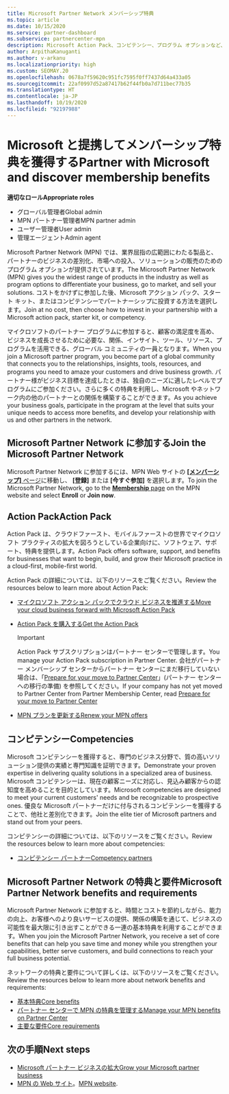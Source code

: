 ```yaml
---
title: Microsoft Partner Network メンバーシップ特典
ms.topic: article
ms.date: 10/15/2020
ms.service: partner-dashboard
ms.subservice: partnercenter-mpn
description: Microsoft Action Pack、コンピテンシー、プログラム オプションなど、市場への投入やソリューションの販売のための Microsoft Partner Network (MPN) の特典について説明します。
author: ArpithaKanuganti
ms.author: v-arkanu
ms.localizationpriority: high
ms.custom: SEOMAY.20
ms.openlocfilehash: 0678a7f59620c951fc7595f0ff7437d64a433a05
ms.sourcegitcommit: 22af0997d52a87417b62f44fb0a7d711bec77b35
ms.translationtype: HT
ms.contentlocale: ja-JP
ms.lasthandoff: 10/19/2020
ms.locfileid: "92197988"
---
```

# <a name="partner-with-microsoft-and-discover-membership-benefits"></a><span data-ttu-id="758a8-103">Microsoft と提携してメンバーシップ特典を獲得する</span><span class="sxs-lookup"><span data-stu-id="758a8-103">Partner with Microsoft and discover membership benefits</span></span>

<span data-ttu-id="758a8-104">**適切なロール**</span><span class="sxs-lookup"><span data-stu-id="758a8-104">**Appropriate roles**</span></span>

- <span data-ttu-id="758a8-105">グローバル管理者</span><span class="sxs-lookup"><span data-stu-id="758a8-105">Global admin</span></span>
- <span data-ttu-id="758a8-106">MPN パートナー管理者</span><span class="sxs-lookup"><span data-stu-id="758a8-106">MPN partner admin</span></span>
- <span data-ttu-id="758a8-107">ユーザー管理者</span><span class="sxs-lookup"><span data-stu-id="758a8-107">User admin</span></span>
- <span data-ttu-id="758a8-108">管理エージェント</span><span class="sxs-lookup"><span data-stu-id="758a8-108">Admin agent</span></span>

<span data-ttu-id="758a8-109">Microsoft Partner Network (MPN) では、業界屈指の広範囲にわたる製品と、パートナーのビジネスの差別化、市場への投入、ソリューションの販売のためのプログラム オプションが提供されています。</span><span class="sxs-lookup"><span data-stu-id="758a8-109">The Microsoft Partner Network (MPN) gives you the widest range of products in the industry as well as program options to differentiate your business, go to market, and sell your solutions.</span></span> <span data-ttu-id="758a8-110">コストをかけずに参加した後、Microsoft アクション パック、スタート キット、またはコンピテンシーでパートナーシップに投資する方法を選択します。</span><span class="sxs-lookup"><span data-stu-id="758a8-110">Join at no cost, then choose how to invest in your partnership with a Microsoft action pack, starter kit, or competency.</span></span>

<span data-ttu-id="758a8-111">マイクロソフトのパートナー プログラムに参加すると、顧客の満足度を高め、ビジネスを成長させるために必要な、関係、インサイト、ツール、リソース、プログラムを活用できる、グローバル コミュニティの一員となります。</span><span class="sxs-lookup"><span data-stu-id="758a8-111">When you join a Microsoft partner program, you become part of a global community that connects you to the relationships, insights, tools, resources, and programs you need to amaze your customers and drive business growth.</span></span> <span data-ttu-id="758a8-112">パートナー様がビジネス目標を達成したときは、独自のニーズに適したレベルでプログラムにご参加ください。さらに多くの特典を利用し、Microsoft やネットワーク内の他のパートナーとの関係を構築することができます。</span><span class="sxs-lookup"><span data-stu-id="758a8-112">As you achieve your business goals, participate in the program at the level that suits your unique needs to access more benefits, and develop your relationship with us and other partners in the network.</span></span> 

## <a name="join-the-microsoft-partner-network"></a><span data-ttu-id="758a8-113">Microsoft Partner Network に参加する</span><span class="sxs-lookup"><span data-stu-id="758a8-113">Join the Microsoft Partner Network</span></span>

<span data-ttu-id="758a8-114">Microsoft Partner Network に参加するには、MPN Web サイトの [ **[メンバーシップ]** ページ](https://partner.microsoft.com/membership)に移動し、 **[登録]** または **[今すぐ参加]** を選択します。</span><span class="sxs-lookup"><span data-stu-id="758a8-114">To join the Microsoft Partner Network, go to the [**Membership** page](https://partner.microsoft.com/membership) on the MPN website and select **Enroll** or **Join now**.</span></span>

## <a name="action-pack"></a><span data-ttu-id="758a8-115">Action Pack</span><span class="sxs-lookup"><span data-stu-id="758a8-115">Action Pack</span></span>

<span data-ttu-id="758a8-116">Action Pack は、クラウドファースト、モバイルファーストの世界でマイクロソフト プラクティスの拡大を図ろうとしている企業向けに、ソフトウェア、サポート、特典を提供します。</span><span class="sxs-lookup"><span data-stu-id="758a8-116">Action Pack offers software, support, and benefits for businesses that want to begin, build, and grow their Microsoft practice in a cloud-first, mobile-first world.</span></span>

<span data-ttu-id="758a8-117">Action Pack の詳細については、以下のリソースをご覧ください。</span><span class="sxs-lookup"><span data-stu-id="758a8-117">Review the resources below to learn more about Action Pack:</span></span>

- [<span data-ttu-id="758a8-118">マイクロソフト アクション パックでクラウド ビジネスを推進する</span><span class="sxs-lookup"><span data-stu-id="758a8-118">Move your cloud business forward with Microsoft Action Pack</span></span>](https://partner.microsoft.com/membership/action-pack)

- [<span data-ttu-id="758a8-119">Action Pack を購入する</span><span class="sxs-lookup"><span data-stu-id="758a8-119">Get the Action Pack</span></span>](mpn-get-action-pack.md)
  
    >[!IMPORTANT]
    ><span data-ttu-id="758a8-120">Action Pack サブスクリプションはパートナー センターで管理します。</span><span class="sxs-lookup"><span data-stu-id="758a8-120">You manage your Action Pack subscription in Partner Center.</span></span> <span data-ttu-id="758a8-121">会社がパートナー メンバーシップ センターからパートナー センターにまだ移行していない場合は、「[Prepare for your move to Partner Center](prepare-pmc-pc-migration.md)」(パートナー センターへの移行の準備) を参照してください。</span><span class="sxs-lookup"><span data-stu-id="758a8-121">If your company has not yet moved to Partner Center from Partner Membership Center, read [Prepare for your move to Partner Center](prepare-pmc-pc-migration.md)</span></span>  

- [<span data-ttu-id="758a8-122">MPN プランを更新する</span><span class="sxs-lookup"><span data-stu-id="758a8-122">Renew your MPN offers</span></span>](renew-mpn-offers.md)

## <a name="competencies"></a><span data-ttu-id="758a8-123">コンピテンシー</span><span class="sxs-lookup"><span data-stu-id="758a8-123">Competencies</span></span>

<span data-ttu-id="758a8-124">Microsoft コンピテンシーを獲得すると、専門のビジネス分野で、質の高いソリューション提供の実績と専門知識を証明できます。</span><span class="sxs-lookup"><span data-stu-id="758a8-124">Demonstrate your proven expertise in delivering quality solutions in a specialized area of business.</span></span> <span data-ttu-id="758a8-125">Microsoft コンピテンシーは、現在の顧客ニーズに対応し、見込み顧客からの認知度を高めることを目的としています。</span><span class="sxs-lookup"><span data-stu-id="758a8-125">Microsoft competencies are designed to meet your current customers' needs and be recognizable to prospective ones.</span></span> <span data-ttu-id="758a8-126">優良な Microsoft パートナーだけに付与されるコンピテンシーを獲得することで、他社と差別化できます。</span><span class="sxs-lookup"><span data-stu-id="758a8-126">Join the elite tier of Microsoft partners and stand out from your peers.</span></span>

<span data-ttu-id="758a8-127">コンピテンシーの詳細については、以下のリソースをご覧ください。</span><span class="sxs-lookup"><span data-stu-id="758a8-127">Review the resources below to learn more about competencies:</span></span>

- [<span data-ttu-id="758a8-128">コンピテンシー パートナー</span><span class="sxs-lookup"><span data-stu-id="758a8-128">Competency partners</span></span>](https://partner.microsoft.com/membership/competencies)

## <a name="microsoft-partner-network-benefits-and-requirements"></a><span data-ttu-id="758a8-129">Microsoft Partner Network の特典と要件</span><span class="sxs-lookup"><span data-stu-id="758a8-129">Microsoft Partner Network benefits and requirements</span></span>

<span data-ttu-id="758a8-130">Microsoft Partner Network に参加すると、時間とコストを節約しながら、能力の向上、お客様へのより良いサービスの提供、関係の構築を通じて、ビジネスの可能性を最大限に引き出すことができる一連の基本特典を利用することができます。</span><span class="sxs-lookup"><span data-stu-id="758a8-130">When you join the Microsoft Partner Network, you receive a set of core benefits that can help you save time and money while you strengthen your capabilities, better serve customers, and build connections to reach your full business potential.</span></span> 

<span data-ttu-id="758a8-131">ネットワークの特典と要件について詳しくは、以下のリソースをご覧ください。</span><span class="sxs-lookup"><span data-stu-id="758a8-131">Review the resources below to learn more about network benefits and requirements:</span></span>

- [<span data-ttu-id="758a8-132">基本特典</span><span class="sxs-lookup"><span data-stu-id="758a8-132">Core benefits</span></span>](https://partner.microsoft.com/membership/core-benefits#simple-tab-content-1)
- [<span data-ttu-id="758a8-133">パートナー センターで MPN の特典を管理する</span><span class="sxs-lookup"><span data-stu-id="758a8-133">Manage your MPN benefits on Partner Center</span></span>](manage-your-partner-network-benefits.md)
- [<span data-ttu-id="758a8-134">主要な要件</span><span class="sxs-lookup"><span data-stu-id="758a8-134">Core requirements</span></span>](https://partner.microsoft.com/membership/core-benefits#simple-tab-content-2)

## <a name="next-steps"></a><span data-ttu-id="758a8-135">次の手順</span><span class="sxs-lookup"><span data-stu-id="758a8-135">Next steps</span></span>

- [<span data-ttu-id="758a8-136">Microsoft パートナー ビジネスの拡大</span><span class="sxs-lookup"><span data-stu-id="758a8-136">Grow your Microsoft partner business</span></span>](grow-your-business.md)
- <span data-ttu-id="758a8-137">[MPN の Web サイト](https://partner.microsoft.com/commercial)。</span><span class="sxs-lookup"><span data-stu-id="758a8-137">[MPN website](https://partner.microsoft.com/commercial).</span></span>
